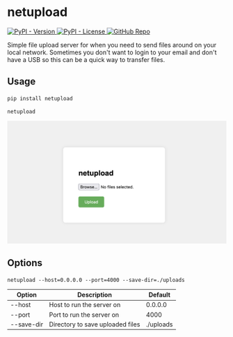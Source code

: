 # netupload

<a href="https://pypi.org/project/netupload/">
    <img src="https://img.shields.io/pypi/v/netupload" alt="PyPI - Version">
</a>
<a href="https://github.com/zpg6/netupload">
    <img src="https://img.shields.io/pypi/l/netupload" alt="PyPI - License">
</a>
<a href="https://github.com/zpg6/netupload">
    <img src="https://img.shields.io/badge/github-zpg6/netupload-black" alt="GitHub Repo">
</a>

Simple file upload server for when you need to send files around on your local network.
Sometimes you don't want to login to your email and don't have a USB so this can be a quick way to transfer files.

## Usage

```
pip install netupload
```

```
netupload
```

![Webpage Screenshot](https://github.com/zpg6/netupload/raw/main/docs/webpage_screenshot.png)

## Options

```
netupload --host=0.0.0.0 --port=4000 --save-dir=./uploads
```

| Option     | Description                      | Default   |
| ---------- | -------------------------------- | --------- |
| --host     | Host to run the server on        | 0.0.0.0   |
| --port     | Port to run the server on        | 4000      |
| --save-dir | Directory to save uploaded files | ./uploads |
